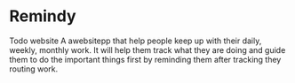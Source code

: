 # Remindy
Todo website
A awebsitepp that help people keep up with their daily, weekly, monthly work. It will help them track what they are doing and guide them to do the important things first by reminding them after tracking they routing work.
